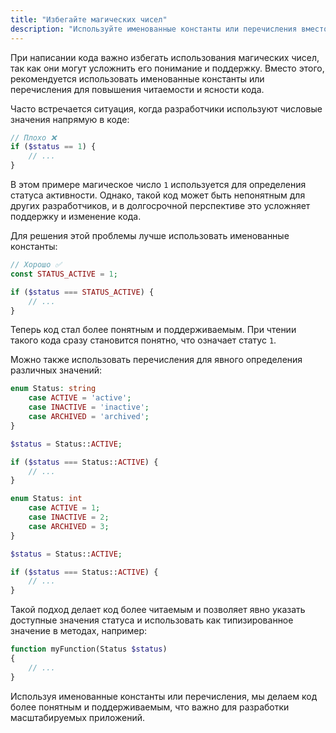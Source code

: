 ```yaml
---
title: "Избегайте магических чисел"
description: "Используйте именованные константы или перечисления вместо магических чисел для повышения читаемости и поддержки кода."
---
```


При написании кода важно избегать использования магических чисел, так как они могут усложнить его понимание и поддержку. Вместо этого, рекомендуется использовать именованные константы или перечисления для повышения читаемости и ясности кода.

Часто встречается ситуация, когда разработчики используют числовые значения напрямую в коде:

```php
// Плохо ❌
if ($status == 1) {
    // ...
}
```

В этом примере магическое число `1` используется для определения статуса активности. Однако, такой код может быть непонятным для других разработчиков, и в долгосрочной перспективе это усложняет поддержку и изменение кода.

Для решения этой проблемы лучше использовать именованные константы:

```php
// Хорошо ✅
const STATUS_ACTIVE = 1;

if ($status === STATUS_ACTIVE) {
    // ...
}
```

Теперь код стал более понятным и поддерживаемым. При чтении такого кода сразу становится понятно, что означает статус `1`.

Можно также использовать перечисления для явного определения различных значений:

```php
enum Status: string
    case ACTIVE = 'active';
    case INACTIVE = 'inactive';
    case ARCHIVED = 'archived';
}

$status = Status::ACTIVE;

if ($status === Status::ACTIVE) {
    // ...
}
```
```php
enum Status: int
    case ACTIVE = 1;
    case INACTIVE = 2;
    case ARCHIVED = 3;
}

$status = Status::ACTIVE;

if ($status === Status::ACTIVE) {
    // ...
}
```

Такой подход делает код более читаемым и позволяет явно указать доступные значения статуса и использовать как типизированное значение в методах, например:

```php
function myFunction(Status $status)
{
    // ...
}
```

Используя именованные константы или перечисления, мы делаем код более понятным и поддерживаемым, что важно для разработки масштабируемых приложений.
